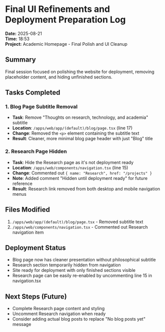 # Final UI Refinements and Deployment Preparation Log
**Date:** 2025-08-21  
**Time:** 18:53  
**Project:** Academic Homepage - Final Polish and UI Cleanup

## Summary
Final session focused on polishing the website for deployment, removing placeholder content, and hiding unfinished sections.

## Tasks Completed

### 1. Blog Page Subtitle Removal
- **Task**: Remove "Thoughts on research, technology, and academia" subtitle
- **Location**: `/apps/web/app/(default)/blog/page.tsx` (line 17)
- **Change**: Removed the `<p>` element containing the subtitle text
- **Result**: Cleaner, more minimal blog page header with just "Blog" title

### 2. Research Page Hidden
- **Task**: Hide the Research page as it's not deployment ready
- **Location**: `/apps/web/components/navigation.tsx` (line 15)
- **Change**: Commented out `{ name: "Research", href: "/projects" }`
- **Note**: Added comment "Hidden until deployment ready" for future reference
- **Result**: Research link removed from both desktop and mobile navigation menus

## Files Modified
1. `/apps/web/app/(default)/blog/page.tsx` - Removed subtitle text
2. `/apps/web/components/navigation.tsx` - Commented out Research navigation item

## Deployment Status
- Blog page now has cleaner presentation without philosophical subtitle
- Research section temporarily hidden from navigation
- Site ready for deployment with only finished sections visible
- Research page can be easily re-enabled by uncommenting line 15 in navigation.tsx

## Next Steps (Future)
- Complete Research page content and styling
- Uncomment Research navigation when ready
- Consider adding actual blog posts to replace "No blog posts yet" message